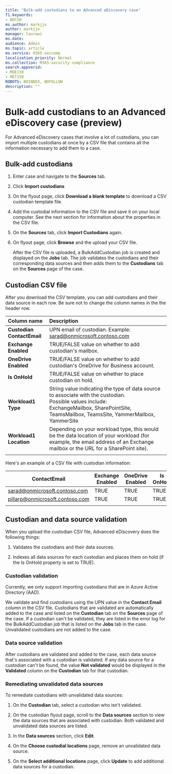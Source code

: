 ```yaml
---
title: "Bulk-add custodians to an Advanced eDiscovery case"
f1.keywords:
- NOCSH
ms.author: markjjo
author: markjjo
manager: laurawi
ms.date: 
audience: Admin
ms.topic: article
ms.service: O365-seccomp
localization_priority: Normal
ms.collection: M365-security-compliance 
search.appverid: 
- MOE150
- MET150
ROBOTS: NOINDEX, NOFOLLOW 
description: ""
---
```


# Bulk-add custodians to an Advanced eDiscovery case (preview)

For Advanced eDiscovery cases that involve a lot of custodians, you can import multiple custodians at once by a CSV file that contains all the information necessary to add them to a case.

## Bulk-add custodians

1. Enter case and navigate to the **Sources** tab.

2. Click **Import custodians**

3. On the flyout page, click **Download a blank template** to download a CSV custodian template file.

4. Add the custodial information to the CSV file and save it on your local computer. See the next section for information about the properties in the CSV file.

5. On the **Sources** tab, click **Import Custodians** again.

6. On flyout page, click **Browse** and the upload your CSV file.

   After the CSV file is uploaded, a BulkAddCustodian job is created and displayed on the **Jobs** tab. The job validates the custodians and their corresponding data sources and then adds them to the **Custodians** tab on the **Sources** page of the case.

## Custodian CSV file

After you download the CSV template, you can add custodians and their data source in each row. Be sure not to change the column names in the the header row.

| Column name|Description|
|:------- |:------------------------------------------------------------|
|**Custodian ContactEmail**     | UPN email of custodian. Example: sarad@onmicrosoft.contoso.com           |
|**Exchange Enabled** | TRUE/FALSE value on whether to add custodian's mailbox.      |
|**OneDrive Enabled** | TRUE/FALSE value on whether to add custodian's OneDrive for Business account. |
|**Is OnHold**        | TRUE/FALSE value on whether to place custodian on hold.       |
|**Workload1 Type**         | String value indicating the type of data source to associate with the custodian. <br />Possible values include: <br />ExchangeMailbox, SharePointSite, TeamsMailbox, TeamsSite, YammerMailbox, YammerSite |
|**Workload1 Location**     | Depending on your workload type, this would be the data location of your workload (for example, the email address of an Exchange mailbox or the URL for a SharePoint site). |
|||

Here's an example of a CSV file with custodian information:  

| ContactEmail      | Exchange Enabled | OneDrive Enabled | Is OnHold | Workload1 Type | Workload1 Location             |
| ----------------- | ---------------- | ---------------- | --------- | -------------- | ------------------------------ |
|sarad@onmicrosoft.contoso.com | TRUE             | TRUE             | TRUE      | SharePointSite | https://contoso.sharepoint.com |
|pillarp@onmicrosoft.contoso.com | TRUE             | TRUE             | TRUE      | |  |
||||||

## Custodian and data source validation

When you upload the custodian CSV file, Advanced eDiscovery does the following things:

1. Validates the custodians and their data sources. 

2. Indexes all data sources for each custodian and places them on hold (if the Is OnHold property is set to TRUE).

### Custodian validation

Currently, we only support importing custodians that are in Azure Active Directory (AAD).

We validate and find custodians using the UPN value in the **Contact Email** column in the CSV file. Custodians that are validated are automatically added to the case and listed on the **Custodian** tab on the **Sources** page of the case. If a custodian can't be validated, they are listed in the error log for the BulkAddCustodian job that is listed on the **Jobs** tab in the case. Unvalidated custodians are not added to the case.

### Data source validation

After custodians are validated and added to the case, each data source that's associated with a custodian is validated. If any data source for a custodian can't be found, the value **Not validated** would be displayed in the **Validated** column on the **Custodian** tab for that custodian.

### Remediating unvalidated data sources

To remediate custodians with unvalidated data sources: 

1. On the **Custodian** tab, select a custodian who isn't validated.

2. On the custodian flyout page, scroll to the **Data sources** section to view the data sources that are associated with custodian. Both validated and unvalidated data sources are listed.

3. In the **Data sources** section, click **Edit**.

4. On the **Choose custodial locations** page, remove an unvalidated data source.

5. On the **Select additional locations** page, click **Update** to add additional data sources for a custodian.
